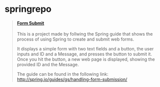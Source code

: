 ﻿# springrepo

<blockquote class="embedly-card"><h4><a href="https://github.com/mr2much/springrepo/tree/master/form-submit">Form Submit</a></h4><p>This is a project made by follwing the Spring guide that shows the process of using Spring to create and submit web forms.

It displays a simple form with two text fields and a button, the user inputs and ID and a Message, and presses the button to submit it. Once you hit the button, a new web page is displayed, showing the provided ID and the Message.

The guide can be found in the following link: http://spring.io/guides/gs/handling-form-submission/</p></blockquote>
<script async src="//cdn.embedly.com/widgets/platform.js" charset="UTF-8"></script>
